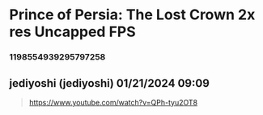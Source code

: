 # Prince of Persia: The Lost Crown 2x res Uncapped FPS
### 1198554939295797258
## jediyoshi (jediyoshi) 01/21/2024 09:09 

> https://www.youtube.com/watch?v=QPh-tyu2OT8

